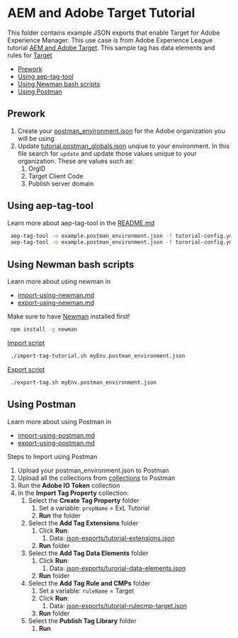 # AEM and Adobe Target Tutorial
This folder contains example JSON exports that enable Target for Adobe Experience Manager. This use case is from Adobe Experience League tutorial [AEM and Adobe Target](https://experienceleague.adobe.com/docs/experience-manager-learn/sites/integrations/target/overview.html?lang=en). This sample tag has data elements and rules for [Target](https://exchange.adobe.com/apps/ec/102722/adobe-target-v2-launch-extension)

<!-- START doctoc generated TOC please keep comment here to allow auto update -->
<!-- DON'T EDIT THIS SECTION, INSTEAD RE-RUN doctoc TO UPDATE -->

- [Prework](#prework)
- [Using aep-tag-tool](#using-aep-tag-tool)
- [Using Newman bash scripts](#using-newman-bash-scripts)
- [Using Postman](#using-postman)

<!-- END doctoc generated TOC please keep comment here to allow auto update -->

## Prework
1. Create your [postman_environment.json](../../docs/environment.md) for the Adobe organization you will be using
2. Update [tutorial.postman_globals.json](tutorial.postman-globals.json) unqiue to your environment. In this file search for `update` and update those values unique to your organization. These are values such as:
   1. OrgID
   2. Target Client Code
   3. Publish server domain

## Using aep-tag-tool
Learn more about aep-tag-tool in the [README.md](../../README.md)

```bash
 aep-tag-tool -e example.postman_environment.json -f tutorial-config.yml --import
 aep-tag-tool -e example.postman_environment.json -f turorial-config.yml --export
```


## Using Newman bash scripts
Learn more about using newman in
 * [import-using-newman.md](../../docs/import-using-newman.md)
 * [export-using-newman.md](../../docs/export-using-newman.md)

Make sure to have [Newman](https://www.npmjs.com/package/newman) installed first!
```bash
 npm install -g newman
```

[Import script](import-tag-venia.sh)
```bash
 ./import-tag-tutorial.sh myEnv.postman_environment.json
```

[Export script](../../docs/examples/export-tag.sh)
```bash
 ./export-tag.sh myEnv.postman_environment.json
```

## Using Postman
Learn more about using Postman in
 * [import-using-postman.md](../../docs/import-using-postman.md)
 * [export-using-postman.md](../../docs/export-using-postman.md)

Steps to Import using Postman
1. Upload your postman_environment.json to Postman
2. Upload all the collections from [collections](../../collections/) to Postman
3. Run the **Adobe IO Token** collection
4. In the **Import Tag Property** collection:
   1. Select the **Create Tag Property** folder
      1. Set a variable: `propName` = ExL Tutorial
      2. **Run** the folder
   2. Select the **Add Tag Extensions** folder
      1. Click **Run**:
         1. Data: [json-exports/tutorial-extensions.json](json-exports/tutorial-extensions.json)
      2. **Run** folder
   3. Select the **Add Tag Data Elements** folder
      1. Click **Run**:
         1. Data: [json-exports/turorial-data-elements.json](json-exports/turorial-data-elements.json)
      2. **Run** folder
   4. Select the **Add Tag Rule and CMPs** folder
      1. Set a variable: `ruleName` = Target
      2. Click **Run**:
         1. Data: [json-exports/tutorial-rulecmp-target.json](json-exports/tutorial-rulecmp-target.json)
      3. **Run** folder
   5. Select the **Publish Tag Library** folder
      1. **Run**